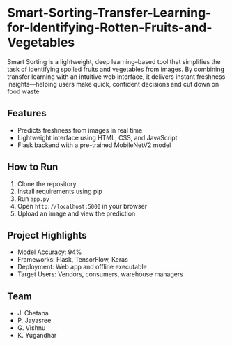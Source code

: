 # Smart-Sorting-Transfer-Learning-for-Identifying-Rotten-Fruits-and-Vegetables
Smart Sorting is a lightweight, deep learning–based tool that simplifies the task of identifying spoiled fruits and vegetables from images. By combining transfer learning with an intuitive web interface, it delivers instant freshness insights—helping users make quick, confident decisions and cut down on food waste
 
## Features

- Predicts freshness from images in real time   
- Lightweight interface using HTML, CSS, and JavaScript  
- Flask backend with a pre-trained MobileNetV2 model  
 
## How to Run

1. Clone the repository  
2. Install requirements using pip  
3. Run `app.py`  
4. Open `http://localhost:5000` in your browser  
5. Upload an image and view the prediction  

## Project Highlights

- Model Accuracy: 94%  
- Frameworks: Flask, TensorFlow, Keras  
- Deployment: Web app and offline executable  
- Target Users: Vendors, consumers, warehouse managers  

## Team

- J. Chetana  
- P. Jayasree
- G. Vishnu
- K. Yugandhar
